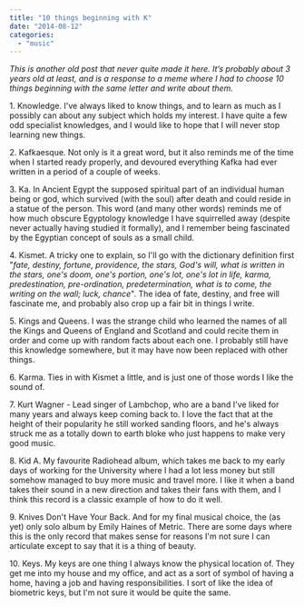 ```yaml
---
title: "10 things beginning with K"
date: "2014-08-12"
categories: 
  - "music"
---
```


_This is another old post that never quite made it here. It’s probably about 3 years old at least, and is a response to a meme where I had to choose 10 things beginning with the same letter and write about them._

1\. Knowledge. I've always liked to know things, and to learn as much as I possibly can about any subject which holds my interest. I have quite a few odd specialist knowledges, and I would like to hope that I will never stop learning new things.

2\. Kafkaesque. Not only is it a great word, but it also reminds me of the time when I started ready properly, and devoured everything Kafka had ever written in a period of a couple of weeks.

3\. Ka. In Ancient Egypt the supposed spiritual part of an individual human being or god, which survived (with the soul) after death and could reside in a statue of the person. This word (and many other words) reminds me of how much obscure Egyptology knowledge I have squirrelled away (despite never actually having studied it formally), and I remember being fascinated by the Egyptian concept of souls as a small child.

4\. Kismet. A tricky one to explain, so I'll go with the dictionary definition first "_fate, destiny, fortune, providence, the stars, God's will, what is written in the stars, one's doom, one's portion, one's lot, one's lot in life, karma, predestination, pre-ordination, predetermination, what is to come, the writing on the wall; luck, chance_". The idea of fate, destiny, and free will fascinate me, and probably also crop up a fair bit in things I write.

5\. Kings and Queens. I was the strange child who learned the names of all the Kings and Queens of England and Scotland and could recite them in order and come up with random facts about each one. I probably still have this knowledge somewhere, but it may have now been replaced with other things.

6\. Karma. Ties in with Kismet a little, and is just one of those words I like the sound of.

7\. Kurt Wagner - Lead singer of Lambchop, who are a band I've liked for many years and always keep coming back to. I love the fact that at the height of their popularity he still worked sanding floors, and he's always struck me as a totally down to earth bloke who just happens to make very good music.

8\. Kid A. My favourite Radiohead album, which takes me back to my early days of working for the University where I had a lot less money but still somehow managed to buy more music and travel more. I like it when a band takes their sound in a new direction and takes their fans with them, and I think this record is a classic example of how to do it well.

9\. Knives Don't Have Your Back. And for my final musical choice, the (as yet) only solo album by Emily Haines of Metric. There are some days where this is the only record that makes sense for reasons I'm not sure I can articulate except to say that it is a thing of beauty.

10\. Keys. My keys are one thing I always know the physical location of. They get me into my house and my office, and act as a sort of symbol of having a home, having a job and having responsibilities. I sort of like the idea of biometric keys, but I'm not sure it would be quite the same.
